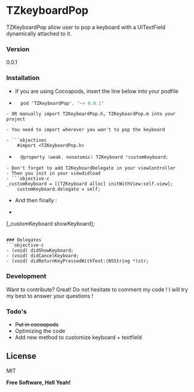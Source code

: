 # TZkeyboardPop

TZKeyboardPop allow user to pop a keyboard with a UITextField dynamically attached to it.

### Version
0.0.1

### Installation

- If you are using Cocoapods, insert the line below into your podfile

- ```objectivec
    pod 'TZKeyboardPop', '~> 0.0.1'
```
- OR manually import TZKeyboardPop.h, TZKeyboardPop.m into your project

- You need to import wherever you wan't to pop the keyboard

- ```objectivec
    #import <TZKeyboardPop.h>
```

- ```objectivec
    @property (weak, nonatomic) TZKeyboard *customKeyboard;
```
- Don't forget to add TZKeyboardDelegate in your viewController
- Then you init in your viewdidload
- ```objective-c
_customKeyboard = [[TZKeyboard alloc] initWithView:self.view];
    customKeyboard.delegate = self;
```
- And then finally :
- ```objective-c
[_customKeyboard showKeyboard];
```

### Delegates
```objective-c
- (void) didShowKeyboard;
- (void) didCancelKeyboard;
- (void) didReturnKeyPressedWithText:(NSString *)str;
```

### Development

Want to contribute? Great! Do not hesitate to comment my code ! I will try my best to answer your questions !


### Todo's

 - ~~Put in cocoapods~~
 - Optimizing the code
 - Add new method to customize keyboard + textfield

License
----
MIT


**Free Software, Hell Yeah!**